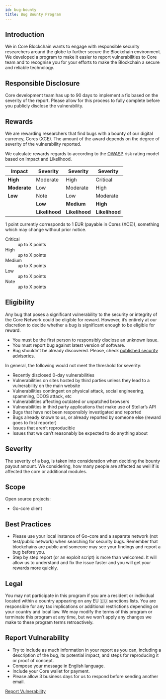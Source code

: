 ```yaml
---
id: bug-bounty
title: Bug Bounty Program
---
```


## Introduction

We in Core Blockchain wants to engage with responsible security researchers around the globe to further secure the Blockchain environment.
We developed a program to make it easier to report vulnerabilities to Core team and to recognise you for your efforts to make the Blockchain a secure and reliable technology.

## Responsible Disclosure

Core development team has up to 90 days to implement a fix based on the severity of the report. Please allow for this process to fully complete before you publicly disclose the vulnerability.

## Rewards

We are rewarding researchers that find bugs with a bounty of our digital currency, Cores (XCE). The amount of the award depends on the degree of severity of the vulnerability reported.

We calculate rewards regards to according to the [OWASP](https://www.owasp.org/index.php/OWASP_Risk_Rating_Methodology) risk rating model based on Impact and Likelihood.

| **Impact**   | **Severity**   | **Severity**   | **Severity**   |
|--------------|----------------|----------------|----------------|
| **High**     | Moderate       | High           | Critical       |
| **Moderate** | Low            | Moderate       | High           |
| **Low**      | Note           | Low            | Moderate       |
|              | **Low**        | **Medium**     | **High**       |
|              | **Likelihood** | **Likelihood** | **Likelihood** |

1 point currently corresponds to 1 EUR (payable in Cores (XCE)), something which may change without prior notice.

<dl>
  <dt>Critical</dt>
    <dd>up to X points</dd>
  <dt>High</dt>
    <dd>up to X points</dd>
  <dt>Medium</dt>
    <dd>up to X points</dd>
  <dt>Low</dt>
    <dd>up to X points</dd>
  <dt>Note</dt>
    <dd>up to X points</dd>
</dl>

## Eligibility

Any bug that poses a significant vulnerability to the security or integrity of the Core Network could be eligible for reward. However, it’s entirely at our discretion to decide whether a bug is significant enough to be eligible for reward.

- You must be the first person to responsibly disclose an unknown issue.
- You must report bug against latest version of software.
- Bug shouldn't be already discovered. Please, check [published security advisories](https://github.com/core-coin/go-core/security/advisories?state=published).

In general, the following would not meet the threshold for severity:

- Recently disclosed 0-day vulnerabilities
- Vulnerabilities on sites hosted by third parties unless they lead to a vulnerability on the main website
- Vulnerabilities contingent on physical attack, social engineering, spamming, DDOS attack, etc
- Vulnerabilities affecting outdated or unpatched browsers
- Vulnerabilities in third party applications that make use of Stellar’s API
- Bugs that have not been responsibly investigated and reported
- Bugs already known to us, or already reported by someone else (reward goes to first reporter)
- Issues that aren’t reproducible
- Issues that we can’t reasonably be expected to do anything about

## Severity

The severity of a bug, is taken into consideration when deciding the bounty payout amount. We considering, how many people are affected as well if is affected the core or additional modules.

## Scope

Open source projects:

- Go-core client

## Best Practices

- Please use your local instance of Go-core and a separate network (not test/public network) when searching for security bugs. Remember that blockchains are public and someone may see your findings and report a bug before you.
- Step by step report (or an exploit script) is more than welcomed. It will allow us to understand and fix the issue faster and you will get your rewards more quickly.

## Legal

You may not participate in this program if you are a resident or individual located within a country appearing on any EU 🇪🇺 sanctions lists.
You are responsible for any tax implications or additional restrictions depending on your country and local law.
We may modify the terms of this program or terminate this program at any time, but we won’t apply any changes we make to these program terms retroactively.

## Report Vulnerability

* Try to include as much information in your report as you can, including a description of the bug, its potential impact, and steps for reproducing it or proof of concept.
* Compose your message in English language.
* Include your Core wallet for payment.
* Please allow 3 business days for us to respond before sending another email.

<a class="button button--primary button--lg" href="/report-vulnerability">Report Vulnerability</a>
